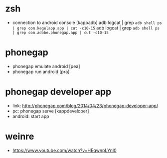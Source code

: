 zsh
============================================================================
  - connection to android console [kappadb]
    adb logcat | grep `adb shell ps | grep com.kegelapp.app | cut -c10-15`
    adb logcat | grep `adb shell ps | grep com.adobe.phonegap.app | cut -c10-15`

phonegap
============================================================================
  - phonegap emulate android [pea]
  - phonegap run android [pra]

phonegap developer app
============================================================================
  - link: http://phonegap.com/blog/2014/04/23/phonegap-developer-app/
  - pc: phonegap serve [kappdeveloper]
  - android: start app 

weinre
============================================================================
  - https://www.youtube.com/watch?v=HEqwnpLYnI0
